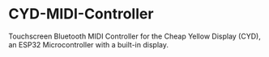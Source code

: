 # CYD-MIDI-Controller
Touchscreen Bluetooth MIDI Controller for the Cheap Yellow Display (CYD), an ESP32 Microcontroller with a built-in display.
